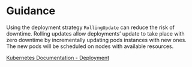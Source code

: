 # Guidance

Using the deployment strategy <Code inline>RollingUpdate</Code> can reduce the risk of downtime. Rolling
updates allow deployments’ update to take place with zero downtime by incrementally updating pods instances
with new ones. The new pods will be scheduled on nodes with available resources.

[Kubernetes Documentation - Deployment](https://kubernetes.io/docs/concepts/workloads/controllers/deployment/)
